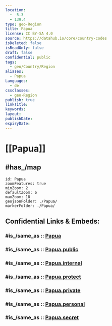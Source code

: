 ```yaml
---
location:
  - -5.3
  - 139.4
type: geo-Region
title: Papua
license: CC BY-SA 4.0
source: https://datahub.io/core/country-codes
isDeleted: false
isReadOnly: false
draft: false
confidential: public
tags:
  - geo/Country/Region
aliases:
  - Papua
Languages:
  - de
cssclasses:
  - geo-Region
publish: true
linkTitle:
keywords:
layout:
publishDate:
expiryDate:
---
```


# [[Papua]] 

## #has_/map  

```leaflet
id: Papua
zoomFeatures: true 
minZoom: 2 
defaultZoom: 6 
maxZoom: 18
geojsonFolder: ./Papua/
markerFolder: ./Papua/
```


## Confidential Links & Embeds: 

### #is_/same_as :: [Papua](/_Standards/Earth/Continent/Asia/Asia~South~East/Malay_Archipelago/Indonesia/provinces~Indonesia/Papua.md) 

### #is_/same_as :: [Papua.public](/_public/Earth/Continent/Asia/Asia~South~East/Malay_Archipelago/Indonesia/provinces~Indonesia/Papua.public.md) 

### #is_/same_as :: [Papua.internal](/_internal/Earth/Continent/Asia/Asia~South~East/Malay_Archipelago/Indonesia/provinces~Indonesia/Papua.internal.md) 

### #is_/same_as :: [Papua.protect](/_protect/Earth/Continent/Asia/Asia~South~East/Malay_Archipelago/Indonesia/provinces~Indonesia/Papua.protect.md) 

### #is_/same_as :: [Papua.private](/_private/Earth/Continent/Asia/Asia~South~East/Malay_Archipelago/Indonesia/provinces~Indonesia/Papua.private.md) 

### #is_/same_as :: [Papua.personal](/_personal/Earth/Continent/Asia/Asia~South~East/Malay_Archipelago/Indonesia/provinces~Indonesia/Papua.personal.md) 

### #is_/same_as :: [Papua.secret](/_secret/Earth/Continent/Asia/Asia~South~East/Malay_Archipelago/Indonesia/provinces~Indonesia/Papua.secret.md)

